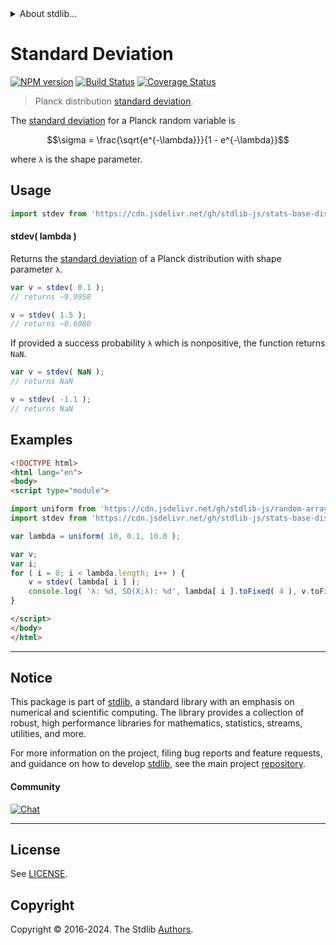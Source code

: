 <!--

@license Apache-2.0

Copyright (c) 2024 The Stdlib Authors.

Licensed under the Apache License, Version 2.0 (the "License");
you may not use this file except in compliance with the License.
You may obtain a copy of the License at

   http://www.apache.org/licenses/LICENSE-2.0

Unless required by applicable law or agreed to in writing, software
distributed under the License is distributed on an "AS IS" BASIS,
WITHOUT WARRANTIES OR CONDITIONS OF ANY KIND, either express or implied.
See the License for the specific language governing permissions and
limitations under the License.

-->


<details>
  <summary>
    About stdlib...
  </summary>
  <p>We believe in a future in which the web is a preferred environment for numerical computation. To help realize this future, we've built stdlib. stdlib is a standard library, with an emphasis on numerical and scientific computation, written in JavaScript (and C) for execution in browsers and in Node.js.</p>
  <p>The library is fully decomposable, being architected in such a way that you can swap out and mix and match APIs and functionality to cater to your exact preferences and use cases.</p>
  <p>When you use stdlib, you can be absolutely certain that you are using the most thorough, rigorous, well-written, studied, documented, tested, measured, and high-quality code out there.</p>
  <p>To join us in bringing numerical computing to the web, get started by checking us out on <a href="https://github.com/stdlib-js/stdlib">GitHub</a>, and please consider <a href="https://opencollective.com/stdlib">financially supporting stdlib</a>. We greatly appreciate your continued support!</p>
</details>

# Standard Deviation

[![NPM version][npm-image]][npm-url] [![Build Status][test-image]][test-url] [![Coverage Status][coverage-image]][coverage-url] <!-- [![dependencies][dependencies-image]][dependencies-url] -->

> Planck distribution [standard deviation][standard-deviation].

<!-- Section to include introductory text. Make sure to keep an empty line after the intro `section` element and another before the `/section` close. -->

<section class="intro">

The [standard deviation][standard-deviation] for a Planck random variable is

<!-- <equation class="equation" label="eq:planck_stdev" align="center" raw="\sigma = \frac{\sqrt{e^{-\lambda}}}{1 - e^{-\lambda}}" alt="Standard deviation for a Planck distribution."> -->

```math
\sigma = \frac{\sqrt{e^{-\lambda}}}{1 - e^{-\lambda}}
```

<!-- </equation> -->

where `λ` is the shape parameter.

</section>

<!-- /.intro -->

<!-- Package usage documentation. -->



<section class="usage">

## Usage

```javascript
import stdev from 'https://cdn.jsdelivr.net/gh/stdlib-js/stats-base-dists-planck-stdev@esm/index.mjs';
```

#### stdev( lambda )

Returns the [standard deviation][standard-deviation] of a Planck distribution with shape parameter `λ`.

```javascript
var v = stdev( 0.1 );
// returns ~9.9958

v = stdev( 1.5 );
// returns ~0.6080
```

If provided a success probability `λ` which is nonpositive, the function returns `NaN`.

```javascript
var v = stdev( NaN );
// returns NaN

v = stdev( -1.1 );
// returns NaN
```

</section>

<!-- /.usage -->

<!-- Package usage notes. Make sure to keep an empty line after the `section` element and another before the `/section` close. -->

<section class="notes">

</section>

<!-- /.notes -->

<!-- Package usage examples. -->

<section class="examples">

## Examples

<!-- eslint no-undef: "error" -->

```html
<!DOCTYPE html>
<html lang="en">
<body>
<script type="module">

import uniform from 'https://cdn.jsdelivr.net/gh/stdlib-js/random-array-uniform@esm/index.mjs';
import stdev from 'https://cdn.jsdelivr.net/gh/stdlib-js/stats-base-dists-planck-stdev@esm/index.mjs';

var lambda = uniform( 10, 0.1, 10.0 );

var v;
var i;
for ( i = 0; i < lambda.length; i++ ) {
    v = stdev( lambda[ i ] );
    console.log( 'λ: %d, SD(X;λ): %d', lambda[ i ].toFixed( 4 ), v.toFixed( 4 ) );
}

</script>
</body>
</html>
```

</section>

<!-- /.examples -->

<!-- Section to include cited references. If references are included, add a horizontal rule *before* the section. Make sure to keep an empty line after the `section` element and another before the `/section` close. -->

<section class="references">

</section>

<!-- /.references -->

<!-- Section for related `stdlib` packages. Do not manually edit this section, as it is automatically populated. -->

<section class="related">

</section>

<!-- /.related -->

<!-- Section for all links. Make sure to keep an empty line after the `section` element and another before the `/section` close. -->


<section class="main-repo" >

* * *

## Notice

This package is part of [stdlib][stdlib], a standard library with an emphasis on numerical and scientific computing. The library provides a collection of robust, high performance libraries for mathematics, statistics, streams, utilities, and more.

For more information on the project, filing bug reports and feature requests, and guidance on how to develop [stdlib][stdlib], see the main project [repository][stdlib].

#### Community

[![Chat][chat-image]][chat-url]

---

## License

See [LICENSE][stdlib-license].


## Copyright

Copyright &copy; 2016-2024. The Stdlib [Authors][stdlib-authors].

</section>

<!-- /.stdlib -->

<!-- Section for all links. Make sure to keep an empty line after the `section` element and another before the `/section` close. -->

<section class="links">

[npm-image]: http://img.shields.io/npm/v/@stdlib/stats-base-dists-planck-stdev.svg
[npm-url]: https://npmjs.org/package/@stdlib/stats-base-dists-planck-stdev

[test-image]: https://github.com/stdlib-js/stats-base-dists-planck-stdev/actions/workflows/test.yml/badge.svg?branch=main
[test-url]: https://github.com/stdlib-js/stats-base-dists-planck-stdev/actions/workflows/test.yml?query=branch:main

[coverage-image]: https://img.shields.io/codecov/c/github/stdlib-js/stats-base-dists-planck-stdev/main.svg
[coverage-url]: https://codecov.io/github/stdlib-js/stats-base-dists-planck-stdev?branch=main

<!--

[dependencies-image]: https://img.shields.io/david/stdlib-js/stats-base-dists-planck-stdev.svg
[dependencies-url]: https://david-dm.org/stdlib-js/stats-base-dists-planck-stdev/main

-->

[chat-image]: https://img.shields.io/gitter/room/stdlib-js/stdlib.svg
[chat-url]: https://app.gitter.im/#/room/#stdlib-js_stdlib:gitter.im

[stdlib]: https://github.com/stdlib-js/stdlib

[stdlib-authors]: https://github.com/stdlib-js/stdlib/graphs/contributors

[umd]: https://github.com/umdjs/umd
[es-module]: https://developer.mozilla.org/en-US/docs/Web/JavaScript/Guide/Modules

[deno-url]: https://github.com/stdlib-js/stats-base-dists-planck-stdev/tree/deno
[deno-readme]: https://github.com/stdlib-js/stats-base-dists-planck-stdev/blob/deno/README.md
[umd-url]: https://github.com/stdlib-js/stats-base-dists-planck-stdev/tree/umd
[umd-readme]: https://github.com/stdlib-js/stats-base-dists-planck-stdev/blob/umd/README.md
[esm-url]: https://github.com/stdlib-js/stats-base-dists-planck-stdev/tree/esm
[esm-readme]: https://github.com/stdlib-js/stats-base-dists-planck-stdev/blob/esm/README.md
[branches-url]: https://github.com/stdlib-js/stats-base-dists-planck-stdev/blob/main/branches.md

[stdlib-license]: https://raw.githubusercontent.com/stdlib-js/stats-base-dists-planck-stdev/main/LICENSE

[standard-deviation]: https://en.wikipedia.org/wiki/Standard_deviation

</section>

<!-- /.links -->
